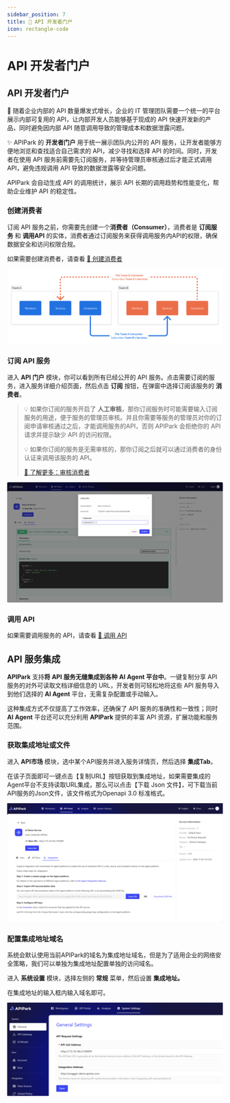 ```yaml
---
sidebar_position: 7
title: 🔎 API 开发者门户
icon: rectangle-code
---
```


# API 开发者门户

## API 开发者门户

👀 随着企业内部的 API 数量爆发式增长，企业的 IT 管理团队需要一个统一的平台展示内部可复用的 API，让内部开发人员能够基于现成的 API 快速开发新的产品，同时避免因内部 API 随意调用导致的管理成本和数据泄露问题。

✨ APIPark 的 **开发者门户** 用于统一展示团队内公开的 API 服务，让开发者能够方便地浏览和查找适合自己需求的 API，减少寻找和选择 API 的时间。同时，开发者在使用 API 服务前需要先订阅服务，并等待管理员审核通过后才能正式调用API，避免违规调用 API 导致的数据泄露等安全问题。

APIPark 会自动生成 API 的调用统计，展示 API 长期的调用趋势和性能变化，帮助企业维护 API 的稳定性。

### 创建消费者

订阅 API 服务之前，你需要先创建一个**消费者（Consumer）**，消费者是 **订阅服务** 和 **调用API** 的实体，消费者通过订阅服务来获得调用服务内API的权限，确保数据安全和访问权限合规。

如果需要创建消费者，请查看 [🔗 创建消费者](consumers.md)

![](images/2024-10-28-23-05-08.png)

### 订阅 API 服务

进入 **API 门户** 模块，你可以看到所有已经公开的 API 服务。点击需要订阅的服务，进入服务详细介绍页面，然后点击 **订阅** 按钮，在弹窗中选择订阅该服务的 **消费者**。

> 💡 如果你订阅的服务开启了 **人工审核**，那你订阅服务时可能需要输入订阅服务的用途，便于服务的管理员审核。并且你需要等服务的管理员对你的订阅申请审核通过之后，才能调用服务的API，否则 APIPark 会拒绝你的 API 请求并提示缺少 API 的访问权限。
>
> 💡 如果你订阅的服务是无需审核的，那你订阅之后就可以通过消费者的身份认证来调用该服务的 API。
>
> [🔗 了解更多：审核消费者](services/review_consumers.md)

![](images/2024-10-28-22-47-19.png)

### 调用 API

如果需要调用服务的 API，请查看 [🔗 调用 API](call_api.md)

## API 服务集成

**APIPark** 支持**将** **API** **服务无缝集成到各种** **AI** **Agent 平台中**。一键复制分享 API 服务的对外可读取文档详细信息的 URL，开发者则可轻松地将这些 API 服务导入到他们选择的 **AI Agent** 平台，无需复杂配置或手动输入。

这种集成方式不仅提高了工作效率，还确保了 API 服务的准确性和一致性；同时 **AI** **Agent** 平台还可以充分利用 **APIPark** 提供的丰富 API 资源，扩展功能和服务范围。

### 获取集成地址或文件

进入 **API市场** 模块，选中某个API服务并进入服务详情页，然后选择 **集成Tab**。

在该子页面即可一键点击【复制URL】按钮获取到集成地址，如果需要集成的Agent平台不支持读取URL集成，那么可以点击【下载 Json 文件】，可下载当前API服务的Json文件，该文件格式为Openapi 3.0 标准格式。

![](images/2024-12-10/08e4b8ab9d6615609f670b8c79011ae205613d2c207e84fe06dbcb34a84766c7.png)

### 配置集成地址域名

系统会默认使用当前APIPark的域名为集成地址域名，但是为了适用企业的网络安全策略，我们可以单独为集成地址配置单独的访问域名。

进入 **系统设置** 模块，选择左侧的 **常规** 菜单，然后设置 **集成地址。**

在集成地址的输入框内输入域名即可。

![](images/2024-12-10/d2ef0e8c973d9a4ca0544398c9ed16e2dc55ebe8fb15f0761c879073cde7a719.png)
